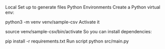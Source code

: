 Local Set up to generate files
Python Environments
Create a Python virtual env:

python3 -m venv venv/sample-csv
Activate it

source venv/sample-csv/bin/activate
So you can install dependencies:

pip install -r requirements.txt
Run script
python src/main.py